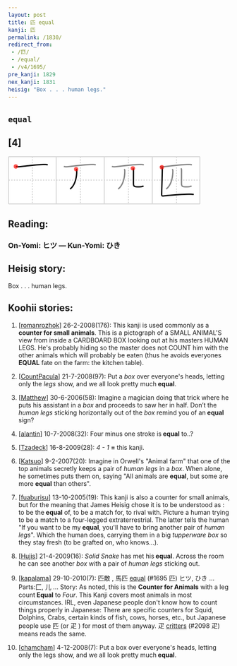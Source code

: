 ```yaml
---
layout: post
title: 匹 equal
kanji: 匹
permalink: /1830/
redirect_from:
 - /匹/
 - /equal/
 - /v4/1695/
pre_kanji: 1829
nex_kanji: 1831
heisig: "Box . . . human legs."
---
```


## `equal`

## [4]

<div class="stroke"><img src="../images/E58CB9.png" /></div>

## Reading:

### On-Yomi: ヒツ &mdash; Kun-Yomi: ひき

## Heisig story:

Box . . . human legs.

## Koohii stories:

1) [<a href="http://kanji.koohii.com/profile/romanrozhok">romanrozhok</a>] 26-2-2008(176): This kanji is used commonly as a <strong>counter for small animals</strong>. This is a pictograph of a SMALL ANIMAL&#039;S view from inside a CARDBOARD BOX looking out at his masters HUMAN LEGS. He&#039;s probably hiding so the master does not COUNT him with the other animals which will probably be eaten (thus he avoids everyones<strong> EQUAL</strong> fate on the farm: the kitchen table).

2) [<a href="http://kanji.koohii.com/profile/CountPacula">CountPacula</a>] 21-7-2008(97): Put a <em>box</em> over everyone&#039;s heads, letting only the <em>legs</em> show, and we all look pretty much<strong> equal</strong>.

3) [<a href="http://kanji.koohii.com/profile/Matthew">Matthew</a>] 30-6-2006(58): Imagine a magician doing that trick where he puts his assistant in a <em>box</em> and proceeds to saw her in half. Don’t the <em>human legs</em> sticking horizontally out of the <em>box</em> remind you of an<strong> equal</strong> sign?

4) [<a href="http://kanji.koohii.com/profile/alantin">alantin</a>] 10-7-2008(32): Four minus one stroke is<strong> equal</strong> to..?

5) [<a href="http://kanji.koohii.com/profile/Tzadeck">Tzadeck</a>] 16-8-2009(28): <em>4 - 1</em> <strong>=</strong> this kanji.

6) [<a href="http://kanji.koohii.com/profile/Katsuo">Katsuo</a>] 9-2-2007(20): Imagine in Orwell&#039;s &quot;Animal farm&quot; that one of the top animals secretly keeps a pair of <em>human legs</em> in a <em>box</em>. When alone, he sometimes puts them on, saying &quot;All animals are <strong>equal</strong>, but some are more <strong>equal</strong> than others&quot;.

7) [<a href="http://kanji.koohii.com/profile/fuaburisu">fuaburisu</a>] 13-10-2005(19): This kanji is also a counter for small animals, but for the meaning that James Heisig chose it is to be understood as : to be the<strong> equal</strong> of, to be a match for, to rival with. Picture a human trying to be a match to a four-legged extraterrestrial. The latter tells the human &quot;If you want to be my<strong> equal</strong>, you&#039;ll have to bring another pair of <em>human legs</em>&quot;. Which the human does, carrying them in a big <em>tupperware box</em> so they stay fresh (to be grafted on, who knows...).

8) [<a href="http://kanji.koohii.com/profile/Hujis">Hujis</a>] 21-4-2009(16): <em>Solid Snake</em> has met his<strong> equal</strong>. Across the room he can see another <em>box</em> with a pair of <em>human legs</em> sticking out.

9) [<a href="http://kanji.koohii.com/profile/kapalama">kapalama</a>] 29-10-2010(7): 匹敵 , 馬匹 <a href="../v4/1695">equal</a> (#1695 匹) ヒツ, ひき ... Parts:匚, 儿 ... Story: As noted, this is the <strong>Counter for Animals</strong> with a leg count<strong> Equal</strong> to <em>Four</em>. This Kanji covers most animals in most circumstances. IRL, even Japanese people don&#039;t know how to count things properly in Japanese: There are specific counters for Squid, Dolphins, Crabs, certain kinds of fish, cows, horses, etc., but Japanese people use 匹 (or 疋 ) for most of them anyway. 疋 <a href="../v4/2098">critters</a> (#2098 疋) means reads the same.

10) [<a href="http://kanji.koohii.com/profile/chamcham">chamcham</a>] 4-12-2008(7): Put a box over everyone&#039;s heads, letting only the legs show, and we all look pretty much<strong> equal</strong>.
